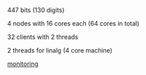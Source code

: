 447 bits (130 digits)

4 nodes with 16 cores each (64 cores in total)

32 clients with 2 threads

2 threads for linalg (4 core machine)

[monitoring](https://console.cloud.google.com/monitoring/dashboards/builder/73fee302-005b-432f-924d-68e88ae2ebf5?project=cado-nfs-cloud&dashboardBuilderState=%257B%2522editModeEnabled%2522:false%257D&startTime=20220523T102528-07:00&endTime=20220523T134528-07:00)
